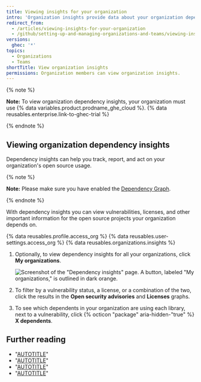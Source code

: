 ```yaml
---
title: Viewing insights for your organization
intro: 'Organization insights provide data about your organization dependencies.'
redirect_from:
  - /articles/viewing-insights-for-your-organization
  - /github/setting-up-and-managing-organizations-and-teams/viewing-insights-for-your-organization
versions:
  ghec: '*'
topics:
  - Organizations
  - Teams
shortTitle: View organization insights
permissions: Organization members can view organization insights.
---
```


{% note %}

**Note:** To view organization dependency insights, your organization must use {% data variables.product.prodname_ghe_cloud %}. {% data reusables.enterprise.link-to-ghec-trial %}

{% endnote %}

## Viewing organization dependency insights

Dependency insights can help you track, report, and act on your organization's open source usage.

{% note %}

**Note:** Please make sure you have enabled the [Dependency Graph](/code-security/supply-chain-security/understanding-your-software-supply-chain/configuring-the-dependency-graph).

{% endnote %}

With dependency insights you can view vulnerabilities, licenses, and other important information for the open source projects your organization depends on.

{% data reusables.profile.access_org %}
{% data reusables.user-settings.access_org %}
{% data reusables.organizations.insights %}
1. Optionally, to view dependency insights for all your organizations, click **My organizations**.

   ![Screenshot of the "Dependency insights" page. A button, labeled "My organizations," is outlined in dark orange.](/assets/images/help/organizations/org-insights-dependencies-my-orgs-button.png)
1. To filter by a vulnerability status, a license, or a combination of the two, click the results in the **Open security advisories** and **Licenses** graphs.
1. To see which dependents in your organization are using each library, next to a vulnerability, click {% octicon "package" aria-hidden-"true" %} **X dependents**.

## Further reading

- "[AUTOTITLE](/organizations/collaborating-with-groups-in-organizations/about-organizations)"
- "[AUTOTITLE](/code-security/supply-chain-security/understanding-your-software-supply-chain/exploring-the-dependencies-of-a-repository)"
- "[AUTOTITLE](/organizations/managing-organization-settings/changing-the-visibility-of-your-organizations-dependency-insights)"
- "[AUTOTITLE](/admin/policies/enforcing-policies-for-your-enterprise/enforcing-policies-for-code-security-and-analysis-for-your-enterprise#enforcing-a-policy-for-visibility-of-dependency-insights)"
